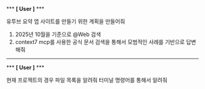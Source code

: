 \*\*\* **[ User ]** \*\*\*

유투브 요약 앱 사이트를 만들기 위한 계획을 만들어줘

1. 2025년 10월을 기준으로 @Web 검색
2. context7 mcp를 사용한 공식 문서 검색을 통해서 모범적인 사례를 기반으로 답변해줘

---

\*\*\* **[ User ]** \*\*\*

현재 프로젝트의 경우 파일 목록을 알려줘 터미널 명령어를 통해서 알려줘


